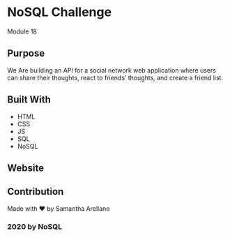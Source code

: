 # NoSQL Challenge
Module 18

## Purpose
We Are building an API for a social network web application where users can share their thoughts, react to friends’ thoughts, and create a friend list. 

## Built With
* HTML
* CSS
* JS
* SQL
* NoSQL

## Website


## Contribution
Made with ❤️ by Samantha Arellano

### 2020 by NoSQL
